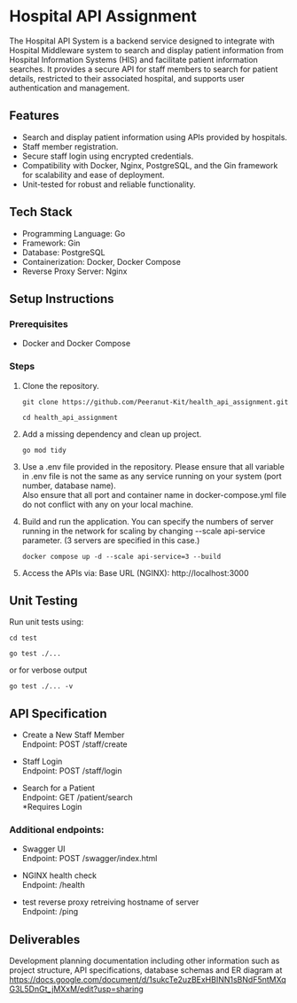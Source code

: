 # Hospital API Assignment
The Hospital API System is a backend service designed to integrate with Hospital Middleware system to search and display patient information from Hospital Information Systems (HIS) and facilitate patient information searches. It provides a secure API for staff members to search for patient details, restricted to their associated hospital, and supports user authentication and management.

## Features
- Search and display patient information using APIs provided by hospitals.
- Staff member registration.
- Secure staff login using encrypted credentials.
- Compatibility with Docker, Nginx, PostgreSQL, and the Gin framework for scalability and ease of deployment.
- Unit-tested for robust and reliable functionality.

## Tech Stack
- Programming Language: Go
- Framework: Gin
- Database: PostgreSQL
- Containerization: Docker, Docker Compose
- Reverse Proxy Server: Nginx

## Setup Instructions
### Prerequisites
- Docker and Docker Compose

### Steps
1. Clone the repository.
   ```
   git clone https://github.com/Peeranut-Kit/health_api_assignment.git
   
   cd health_api_assignment
   ```
2. Add a missing dependency and clean up project.
   ```
   go mod tidy
   ```

3. Use a .env file provided in the repository. Please ensure that all variable in .env file is not the same as any service running on your system (port number, database name).<br>
   Also ensure that all port and container name in docker-compose.yml file do not conflict with any on your local machine.

4. Build and run the application. You can specify the numbers of server running in the network for scaling by changing --scale api-service parameter. (3 servers are specified in this case.)
   ```
   docker compose up -d --scale api-service=3 --build
   ```

5. Access the APIs via:
   Base URL (NGINX): http://localhost:3000

## Unit Testing
Run unit tests using:
```
cd test

go test ./...  
```
or for verbose output
```
go test ./... -v
```

## API Specification
- Create a New Staff Member<br>
Endpoint: POST /staff/create

- Staff Login<br>
Endpoint: POST /staff/login

- Search for a Patient<br>
Endpoint: GET /patient/search<br>
*Requires Login

### Additional endpoints:
- Swagger UI<br>
Endpoint: POST /swagger/index.html

- NGINX health check<br>
Endpoint: /health

- test reverse proxy retreiving hostname of server<br>
Endpoint: /ping

## Deliverables
Development planning documentation including other information such as project structure, API specifications, database schemas and ER diagram at https://docs.google.com/document/d/1sukcTe2uzBExHBINN1sBNdF5ntMXqG3L5DnGt_jMXxM/edit?usp=sharing

